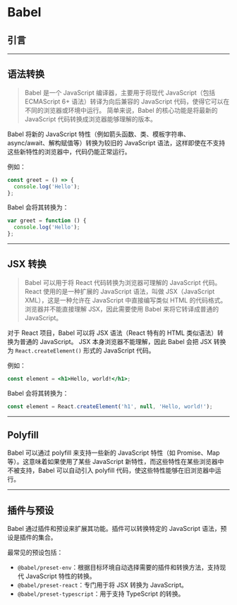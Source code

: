 # Babel

## 引言

---

## 语法转换

> Babel 是一个 JavaScript 编译器，主要用于将现代 JavaScript（包括 ECMAScript 6+ 语法）转译为向后兼容的 JavaScript 代码，使得它可以在不同的浏览器或环境中运行。
> 简单来说，Babel 的核心功能是将最新的 JavaScript 代码转换成浏览器能够理解的版本。

Babel 将新的 JavaScript 特性（例如箭头函数、类、模板字符串、async/await、解构赋值等）转换为较旧的 JavaScript 语法，这样即使在不支持这些新特性的浏览器中，代码仍能正常运行。

例如：

```javascript
const greet = () => {
  console.log('Hello');
};
```

Babel 会将其转换为：

```javascript
var greet = function () {
  console.log('Hello');
};
```

---

## JSX 转换

> Babel 可以用于将 React 代码转换为浏览器可理解的 JavaScript 代码。
> React 使用的是一种扩展的 JavaScript 语法，叫做 JSX（JavaScript XML），这是一种允许在 JavaScript 中直接编写类似 HTML 的代码格式。
> 浏览器并不能直接理解 JSX，因此需要使用 Babel 来将它转译成普通的 JavaScript。

对于 React 项目，Babel 可以将 JSX 语法（React 特有的 HTML 类似语法）转换为普通的 JavaScript。
JSX 本身浏览器不能理解，因此 Babel 会把 JSX 转换为 `React.createElement()` 形式的 JavaScript 代码。

例如：

```jsx
const element = <h1>Hello, world!</h1>;
```

Babel 会将其转换为：

```javascript
const element = React.createElement('h1', null, 'Hello, world!');
```

---

## Polyfill

Babel 可以通过 polyfill 来支持一些新的 JavaScript 特性（如 Promise、Map 等）。这意味着如果使用了某些 JavaScript 新特性，而这些特性在某些浏览器中不被支持，Babel 可以自动引入 polyfill 代码，使这些特性能够在旧浏览器中运行。

---

## 插件与预设

Babel 通过插件和预设来扩展其功能。插件可以转换特定的 JavaScript 语法，预设是插件的集合。

最常见的预设包括：

- `@babel/preset-env`：根据目标环境自动选择需要的插件和转换方法，支持现代 JavaScript 特性的转换。
- `@babel/preset-react`：专门用于将 JSX 转换为 JavaScript。
- `@babel/preset-typescript`：用于支持 TypeScript 的转换。
